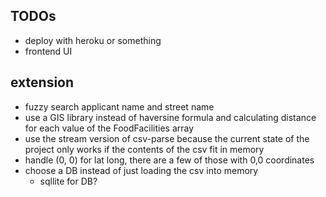 ## TODOs

- deploy with heroku or something
- frontend UI

## extension

- fuzzy search applicant name and street name
- use a GIS library instead of haversine formula and calculating distance for each value of the FoodFacilities array
- use the stream version of csv-parse because the current state of the project only works if the contents of the csv fit in memory
- handle (0, 0) for lat long, there are a few of those with 0,0 coordinates
- choose a DB instead of just loading the csv into memory
  - sqllite for DB?
